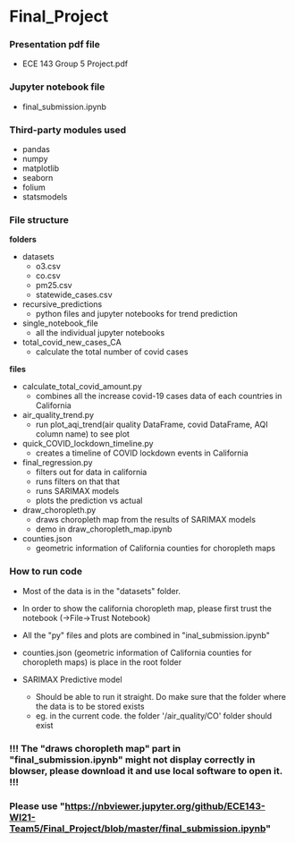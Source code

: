 # Final_Project

### Presentation pdf file

- ECE 143 Group 5 Project.pdf

### Jupyter notebook file

- final_submission.ipynb

### Third-party modules used

- pandas
- numpy
- matplotlib
- seaborn
- folium
- statsmodels

### File structure
**folders**
- datasets
  - o3.csv
  - co.csv
  - pm25.csv
  - statewide_cases.csv
- recursive_predictions
  - python files and jupyter notebooks for trend prediction
- single_notebook_file
  - all the individual jupyter notebooks
- total_covid_new_cases_CA
  - calculate the total number of covid cases


**files**
- calculate_total_covid_amount.py
  - combines all the increase covid-19 cases data of each countries in California  
- air_quality_trend.py
  - run plot_aqi_trend(air quality DataFrame, covid DataFrame, AQI column name) to see plot
- quick_COVID_lockdown_timeline.py
  - creates a timeline of COVID lockdown events in California
- final_regression.py
  - filters out for data in california
  - runs filters on that that
  - runs SARIMAX models
  - plots the prediction vs actual
- draw_choropleth.py
  - draws choropleth map from the results of SARIMAX models 
  - demo in draw_choropleth_map.ipynb
- counties.json
  - geometric information of California counties for choropleth maps
### How to run code

- Most of the data is in the "datasets" folder.

- In order to show the california choropleth map, please first trust the notebook (->File->Trust Notebook)

- All the "py" files and plots are combined in "inal_submission.ipynb"

- counties.json (geometric information of California counties for choropleth maps) is place in the root folder

- SARIMAX Predictive model
  - Should be able to run it straight. Do make sure that the folder where the data is to be stored exists
  - eg. in the current code. the folder '/air_quality/CO' folder should exist

### !!! The "draws choropleth map" part in "final_submission.ipynb" might not display correctly in blowser, please download it and use local software to open it. !!!  
### Please use  "https://nbviewer.jupyter.org/github/ECE143-WI21-Team5/Final_Project/blob/master/final_submission.ipynb"

